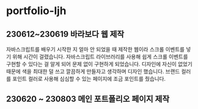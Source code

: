 # portfolio-ljh
## 230612~230619 바라보다 웹 제작
자바스크립트를 배우기 시작한 지 얼마 안 되었을 때 제작한 웹이라 스크롤 이벤트를 넣기 위해 시간이 걸렸습니다. 
자바스크립트 라이브러리를 사용해 쉽게 스크롤 이벤트를 구현할 수 있다는 걸 알게 되어 문제 없이 구현하게 되었습니다.
디자인에 자신이 없었기 때문에 색을 최대한 덜 쓰고 깔끔하게 만들자고 생각하며
디자인 했습니다.
브랜드 컬러를 포인트 컬러로 사용해 심심할 수 있는 페이지에 조금 포인트를 줬습니다.
## 230620 ~ 230803 메인 포트폴리오 페이지 제작

